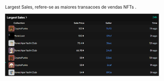 Largest Sales, refere-se as maiores transacoes de vendas NFTs .

![Largest Sales inf](image_home/LargestSales.png)